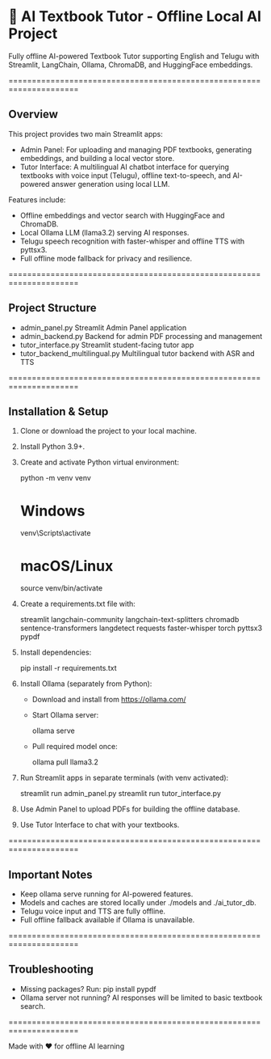 # 🤖 AI Textbook Tutor - Offline Local AI Project

Fully offline AI-powered Textbook Tutor supporting English and Telugu with Streamlit, LangChain, Ollama, ChromaDB, and HuggingFace embeddings.

=====================================================================

Overview
--------
This project provides two main Streamlit apps:

- Admin Panel: For uploading and managing PDF textbooks, generating embeddings, and building a local vector store.
- Tutor Interface: A multilingual AI chatbot interface for querying textbooks with voice input (Telugu), offline text-to-speech, and AI-powered answer generation using local LLM.

Features include:
- Offline embeddings and vector search with HuggingFace and ChromaDB.
- Local Ollama LLM (llama3.2) serving AI responses.
- Telugu speech recognition with faster-whisper and offline TTS with pyttsx3.
- Full offline mode fallback for privacy and resilience.

=====================================================================

Project Structure
-----------------
- admin_panel.py               Streamlit Admin Panel application
- admin_backend.py             Backend for admin PDF processing and management
- tutor_interface.py           Streamlit student-facing tutor app
- tutor_backend_multilingual.py  Multilingual tutor backend with ASR and TTS

=====================================================================

Installation & Setup
--------------------
1. Clone or download the project to your local machine.

2. Install Python 3.9+.

3. Create and activate Python virtual environment:

   python -m venv venv
   # Windows
   venv\Scripts\activate
   # macOS/Linux
   source venv/bin/activate

4. Create a requirements.txt file with:

   streamlit
   langchain-community
   langchain-text-splitters
   chromadb
   sentence-transformers
   langdetect
   requests
   faster-whisper
   torch
   pyttsx3
   pypdf

5. Install dependencies:

   pip install -r requirements.txt

6. Install Ollama (separately from Python):

   - Download and install from https://ollama.com/
   - Start Ollama server:

     ollama serve

   - Pull required model once:

     ollama pull llama3.2

7. Run Streamlit apps in separate terminals (with venv activated):

   streamlit run admin_panel.py
   streamlit run tutor_interface.py

8. Use Admin Panel to upload PDFs for building the offline database.
9. Use Tutor Interface to chat with your textbooks.

=====================================================================

Important Notes
---------------
- Keep ollama serve running for AI-powered features.
- Models and caches are stored locally under ./models and ./ai_tutor_db.
- Telugu voice input and TTS are fully offline.
- Full offline fallback available if Ollama is unavailable.

=====================================================================

Troubleshooting
---------------
- Missing packages? Run: pip install pypdf
- Ollama server not running? AI responses will be limited to basic textbook search.

=====================================================================

Made with ❤️ for offline AI learning

